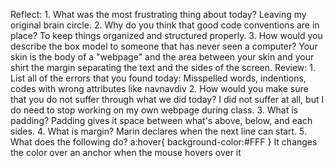 Reflect:
        1. What was the most frustrating thing about today? Leaving my original brain circle.
        2. Why do you think that good code conventions are in place? To keep things organized and structured properly.
        3. How would you describe the box model to someone that has never seen a computer? Your skin is the body of a "webpage" and the area between your skin and your shirt the margin separating the text and the sides of the screen.
Review:
        1. List all of the errors that you found today: Misspelled words, indentions, codes with wrong attributes like navnavdiv
        2. How would you make sure that you do not suffer through what we did today? I did not suffer at all, but I do need to stop working on my own webpage during class.
        3. What is padding? Padding gives it space between what's above, below, and each sides.
        4. What is margin? Marin declares when the next line can start.
        5. What does the following do?
        a:hover{
          background-color:#FFF
        }
          It changes the color over an anchor when the mouse hovers over it
